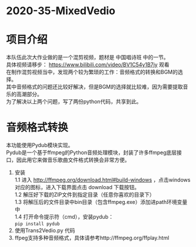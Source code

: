 # 2020-35-MixedVedio
项目介绍
=======
  本队伍此次大作业做的是一个混剪视频，题材是 中国唱诗班 中的一节。  
  具体视频请移步： https://www.bilibili.com/video/BV1C54y1B7jy 观看  
  在制作混剪视频当中，发现两个较为繁琐的工作：音频格式的转换和BGM的选择。  
  其中音频格式的问题还比较好解决，但是BGM的选择就比较难，因为需要提取音乐的高潮部分。  
  为了解决以上两个问题，写了两份python代码，共享到此。  
    
  音频格式转换
  ===
  本功能使用Pydub模块实现。  
  Pydub是一个基于ffmpeg的Python音频处理模块，封装了许多ffmpeg底层接口，因此用它来做音乐歌曲文件格式转换会非常方便。  
  1.  安装  
    1.1 进入 http://ffmpeg.org/download.html#build-windows  ，点击windows对应的图标，进入下载界面点击 download 下载按钮。    
    1.2 解压好下载的ZIP文件到指定目录（任意你喜欢的目录下）  
    1.3 将解压后的文件目录中bin目录（包含ffmpeg.exe）添加进path环境变量中  
    1.4 打开命令提示符（cmd），安装pydub：  
   ` pip install pydub `  
  2. 使用Trans2Vedio.py 代码  
  3. ffpeg支持多种音频格式，具体请参考http://ffmpeg.org/ffplay.html
   
  
